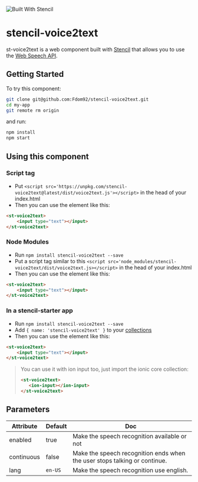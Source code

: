 ![Built With Stencil](https://img.shields.io/badge/-Built%20With%20Stencil-16161d.svg?logo=data%3Aimage%2Fsvg%2Bxml%3Bbase64%2CPD94bWwgdmVyc2lvbj0iMS4wIiBlbmNvZGluZz0idXRmLTgiPz4KPCEtLSBHZW5lcmF0b3I6IEFkb2JlIElsbHVzdHJhdG9yIDE5LjIuMSwgU1ZHIEV4cG9ydCBQbHVnLUluIC4gU1ZHIFZlcnNpb246IDYuMDAgQnVpbGQgMCkgIC0tPgo8c3ZnIHZlcnNpb249IjEuMSIgaWQ9IkxheWVyXzEiIHhtbG5zPSJodHRwOi8vd3d3LnczLm9yZy8yMDAwL3N2ZyIgeG1sbnM6eGxpbms9Imh0dHA6Ly93d3cudzMub3JnLzE5OTkveGxpbmsiIHg9IjBweCIgeT0iMHB4IgoJIHZpZXdCb3g9IjAgMCA1MTIgNTEyIiBzdHlsZT0iZW5hYmxlLWJhY2tncm91bmQ6bmV3IDAgMCA1MTIgNTEyOyIgeG1sOnNwYWNlPSJwcmVzZXJ2ZSI%2BCjxzdHlsZSB0eXBlPSJ0ZXh0L2NzcyI%2BCgkuc3Qwe2ZpbGw6I0ZGRkZGRjt9Cjwvc3R5bGU%2BCjxwYXRoIGNsYXNzPSJzdDAiIGQ9Ik00MjQuNywzNzMuOWMwLDM3LjYtNTUuMSw2OC42LTkyLjcsNjguNkgxODAuNGMtMzcuOSwwLTkyLjctMzAuNy05Mi43LTY4LjZ2LTMuNmgzMzYuOVYzNzMuOXoiLz4KPHBhdGggY2xhc3M9InN0MCIgZD0iTTQyNC43LDI5Mi4xSDE4MC40Yy0zNy42LDAtOTIuNy0zMS05Mi43LTY4LjZ2LTMuNkgzMzJjMzcuNiwwLDkyLjcsMzEsOTIuNyw2OC42VjI5Mi4xeiIvPgo8cGF0aCBjbGFzcz0ic3QwIiBkPSJNNDI0LjcsMTQxLjdIODcuN3YtMy42YzAtMzcuNiw1NC44LTY4LjYsOTIuNy02OC42SDMzMmMzNy45LDAsOTIuNywzMC43LDkyLjcsNjguNlYxNDEuN3oiLz4KPC9zdmc%2BCg%3D%3D&colorA=16161d&style=flat-square)

# stencil-voice2text

st-voice2text is a web component built with [Stencil](https://stenciljs.com/) that allows you to use the [Web Speech API](https://developers.google.com/web/updates/2013/01/Voice-Driven-Web-Apps-Introduction-to-the-Web-Speech-API).

## Getting Started

To try this component:

```bash
git clone git@github.com:Fdom92/stencil-voice2text.git
cd my-app
git remote rm origin
```

and run:

```bash
npm install
npm start
```

## Using this component

### Script tag

- Put `<script src='https://unpkg.com/stencil-voice2text@latest/dist/voice2text.js'></script>` in the head of your index.html
- Then you can use the element like this:
```html
<st-voice2text>
    <input type="text"></input>
</st-voice2text>
```

### Node Modules
- Run `npm install stencil-voice2text --save`
- Put a script tag similar to this `<script src='node_modules/stencil-voice2text/dist/voice2text.js></script>` in the head of your index.html
- Then you can use the element like this:
```html
<st-voice2text>
    <input type="text"></input>
</st-voice2text>
```

### In a stencil-starter app
- Run `npm install stencil-voice2text --save`
- Add `{ name: 'stencil-voice2text' }` to your [collections](https://github.com/ionic-team/stencil-starter/blob/master/stencil.config.js#L5)
- Then you can use the element like this:
```html
<st-voice2text>
    <input type="text"></input>
</st-voice2text>
```

> You can use it with ion input too, just import the ionic core collection:
>```html
><st-voice2text>
>    <ion-input></ion-input>
></st-voice2text>
>```

## Parameters

Attribute | Default | Doc
------------ | ------------- | -------------
enabled | true | Make the speech recognition available or not
continuous | false | Make the speech recognition ends when the user stops talking or continue.
lang | `en-US` | Make the speech recognition use english.